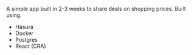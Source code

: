 A simple app built in 2-3 weeks to share deals on shopping prices.
Built using:
 - Hasura
 - Docker
 - Postgres
 - React (CRA)
